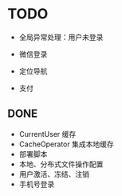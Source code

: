# TODO

- 全局异常处理：用户未登录

- 微信登录
- 定位导航
- 支付

## DONE

- CurrentUser 缓存
- CacheOperator 集成本地缓存
- 部署脚本
- 本地、分布式文件操作配置
- 用户激活、冻结、注销
- 手机号登录